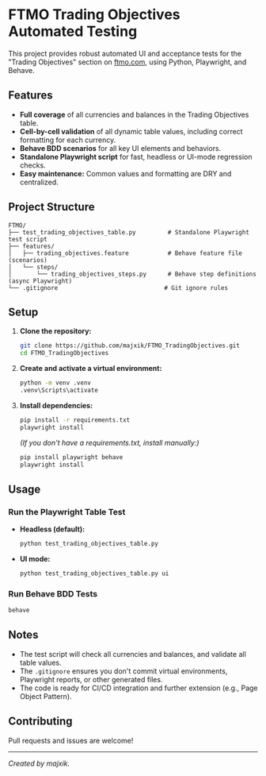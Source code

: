 # FTMO Trading Objectives Automated Testing

This project provides robust automated UI and acceptance tests for the "Trading Objectives" section on [ftmo.com](https://ftmo.com/en/), using Python, Playwright, and Behave.

## Features
- **Full coverage** of all currencies and balances in the Trading Objectives table.
- **Cell-by-cell validation** of all dynamic table values, including correct formatting for each currency.
- **Behave BDD scenarios** for all key UI elements and behaviors.
- **Standalone Playwright script** for fast, headless or UI-mode regression checks.
- **Easy maintenance:** Common values and formatting are DRY and centralized.

## Project Structure
```
FTMO/
├── test_trading_objectives_table.py         # Standalone Playwright test script
├── features/
│   ├── trading_objectives.feature           # Behave feature file (scenarios)
│   └── steps/
│       └── trading_objectives_steps.py      # Behave step definitions (async Playwright)
└── .gitignore                              # Git ignore rules
```

## Setup
1. **Clone the repository:**
   ```sh
   git clone https://github.com/majxik/FTMO_TradingObjectives.git
   cd FTMO_TradingObjectives
   ```
2. **Create and activate a virtual environment:**
   ```sh
   python -m venv .venv
   .venv\Scripts\activate
   ```
3. **Install dependencies:**
   ```sh
   pip install -r requirements.txt
   playwright install
   ```
   *(If you don't have a requirements.txt, install manually:)*
   ```sh
   pip install playwright behave
   playwright install
   ```

## Usage
### Run the Playwright Table Test
- **Headless (default):**
  ```sh
  python test_trading_objectives_table.py
  ```
- **UI mode:**
  ```sh
  python test_trading_objectives_table.py ui
  ```

### Run Behave BDD Tests
```sh
behave
```

## Notes
- The test script will check all currencies and balances, and validate all table values.
- The `.gitignore` ensures you don't commit virtual environments, Playwright reports, or other generated files.
- The code is ready for CI/CD integration and further extension (e.g., Page Object Pattern).

## Contributing
Pull requests and issues are welcome!

---

*Created by majxik.*
